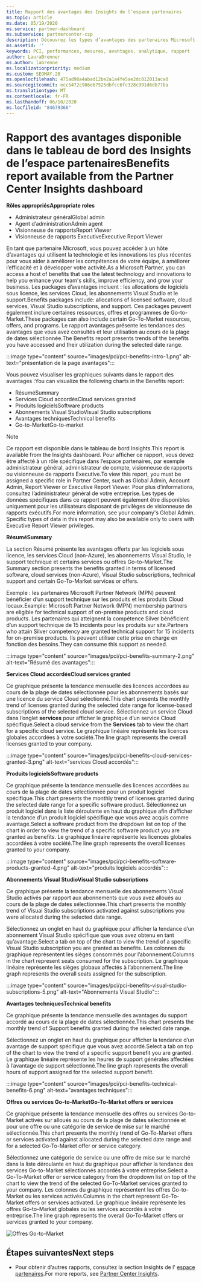 ```yaml
---
title: Rapport des avantages des Insights de l’espace partenaires
ms.topic: article
ms.date: 05/19/2020
ms.service: partner-dashboard
ms.subservice: partnercenter-csp
description: Découvrez les types d’avantages des partenaires Microsoft qui vous ont été accordés pour vous aider à développer votre activité, améliorer l’efficacité et améliorer les compétences de votre équipe.
ms.assetid: ''
keywords: PCI, performances, mesures, avantages, analytique, rapport
author: LauraBrenner
ms.author: labrenne
ms.localizationpriority: medium
ms.custom: SEOMAY.20
ms.openlocfilehash: 475ad98a4abad12be2a1a4fe5ae2dc812013aca0
ms.sourcegitcommit: ecc5472c986e67525dbfcc6fc328c991d6db77ba
ms.translationtype: MT
ms.contentlocale: fr-FR
ms.lasthandoff: 06/10/2020
ms.locfileid: "84679366"
---
```

# <a name="benefits-report-available-from-the-partner-center-insights-dashboard"></a><span data-ttu-id="e8b21-104">Rapport des avantages disponible dans le tableau de bord des Insights de l’espace partenaires</span><span class="sxs-lookup"><span data-stu-id="e8b21-104">Benefits report available from the Partner Center Insights dashboard</span></span>

<span data-ttu-id="e8b21-105">**Rôles appropriés**</span><span class="sxs-lookup"><span data-stu-id="e8b21-105">**Appropriate roles**</span></span>

- <span data-ttu-id="e8b21-106">Administrateur général</span><span class="sxs-lookup"><span data-stu-id="e8b21-106">Global admin</span></span>
- <span data-ttu-id="e8b21-107">Agent d’administration</span><span class="sxs-lookup"><span data-stu-id="e8b21-107">Admin agent</span></span>
- <span data-ttu-id="e8b21-108">Visionneuse de rapports</span><span class="sxs-lookup"><span data-stu-id="e8b21-108">Report Viewer</span></span>
- <span data-ttu-id="e8b21-109">Visionneuse de rapports Executive</span><span class="sxs-lookup"><span data-stu-id="e8b21-109">Executive Report Viewer</span></span>

<span data-ttu-id="e8b21-110">En tant que partenaire Microsoft, vous pouvez accéder à un hôte d’avantages qui utilisent la technologie et les innovations les plus récentes pour vous aider à améliorer les compétences de votre équipe, à améliorer l’efficacité et à développer votre activité.</span><span class="sxs-lookup"><span data-stu-id="e8b21-110">As a Microsoft Partner, you can access a host of benefits that use the latest technology and innovations to help you enhance your team's skills, improve efficiency, and grow your business.</span></span> <span data-ttu-id="e8b21-111">Les packages d’avantages incluent : les allocations de logiciels sous licence, les services Cloud, les abonnements Visual Studio et le support.</span><span class="sxs-lookup"><span data-stu-id="e8b21-111">Benefits packages include: allocations of licensed software, cloud services, Visual Studio subscriptions, and support.</span></span> <span data-ttu-id="e8b21-112">Ces packages peuvent également inclure certaines ressources, offres et programmes de Go-to-Market.</span><span class="sxs-lookup"><span data-stu-id="e8b21-112">These packages can also include certain Go-To-Market resources, offers, and programs.</span></span> <span data-ttu-id="e8b21-113">Le rapport avantages présente les tendances des avantages que vous avez consultés et leur utilisation au cours de la plage de dates sélectionnée.</span><span class="sxs-lookup"><span data-stu-id="e8b21-113">The Benefits report presents trends of the benefits you have accessed and their utilization during the selected date range.</span></span>

:::image type="content" source="images/pci/pci-benefits-intro-1.png" alt-text="présentation de la page avantages":::

<span data-ttu-id="e8b21-115">Vous pouvez visualiser les graphiques suivants dans le rapport des avantages :</span><span class="sxs-lookup"><span data-stu-id="e8b21-115">You can visualize the following charts in the Benefits report:</span></span>

- <span data-ttu-id="e8b21-116">Résumé</span><span class="sxs-lookup"><span data-stu-id="e8b21-116">Summary</span></span>
- <span data-ttu-id="e8b21-117">Services Cloud accordés</span><span class="sxs-lookup"><span data-stu-id="e8b21-117">Cloud services granted</span></span>
- <span data-ttu-id="e8b21-118">Produits logiciels</span><span class="sxs-lookup"><span data-stu-id="e8b21-118">Software products</span></span>
- <span data-ttu-id="e8b21-119">Abonnements Visual Studio</span><span class="sxs-lookup"><span data-stu-id="e8b21-119">Visual Studio subscriptions</span></span>
- <span data-ttu-id="e8b21-120">Avantages techniques</span><span class="sxs-lookup"><span data-stu-id="e8b21-120">Technical benefits</span></span>
- <span data-ttu-id="e8b21-121">Go-to-Market</span><span class="sxs-lookup"><span data-stu-id="e8b21-121">Go-to-market</span></span>

 > [!NOTE]
 > <span data-ttu-id="e8b21-122">Ce rapport est disponible dans le tableau de bord Insights.</span><span class="sxs-lookup"><span data-stu-id="e8b21-122">This report is available from the Insights dashboard.</span></span> <span data-ttu-id="e8b21-123">Pour afficher ce rapport, vous devez être affecté à un rôle spécifique dans l’espace partenaires, par exemple administrateur général, administrateur de compte, visionneuse de rapports ou visionneuse de rapports Executive.</span><span class="sxs-lookup"><span data-stu-id="e8b21-123">To view this report, you must be assigned a specific role in Partner Center, such as Global Admin, Account Admin, Report Viewer or Executive Report Viewer.</span></span> <span data-ttu-id="e8b21-124">Pour plus d’informations, consultez l’administrateur général de votre entreprise. Les types de données spécifiques dans ce rapport peuvent également être disponibles uniquement pour les utilisateurs disposant de privilèges de visionneuse de rapports exécutifs.</span><span class="sxs-lookup"><span data-stu-id="e8b21-124">For more information, see your company's Global Admin. Specific types of data in this report may also be available only to users with Executive Report Viewer privileges.</span></span>

<span data-ttu-id="e8b21-125">**Résumé**</span><span class="sxs-lookup"><span data-stu-id="e8b21-125">**Summary**</span></span>

<span data-ttu-id="e8b21-126">La section Résumé présente les avantages offerts par les logiciels sous licence, les services Cloud (non-Azure), les abonnements Visual Studio, le support technique et certains services ou offres Go-to-Market.</span><span class="sxs-lookup"><span data-stu-id="e8b21-126">The Summary section presents the benefits granted in terms of licensed software, cloud services (non-Azure), Visual Studio subscriptions, technical support and certain Go-To-Market services or offers.</span></span>

<span data-ttu-id="e8b21-127">Exemple : les partenaires Microsoft Partner Network (MPN) peuvent bénéficier d’un support technique sur les produits et les produits Cloud locaux.</span><span class="sxs-lookup"><span data-stu-id="e8b21-127">Example: Microsoft Partner Network (MPN) membership partners are eligible for technical support of on-premise products and cloud products.</span></span> <span data-ttu-id="e8b21-128">Les partenaires qui atteignent la compétence Silver bénéficient d’un support technique de 15 incidents pour les produits sur site.</span><span class="sxs-lookup"><span data-stu-id="e8b21-128">Partners who attain Silver competency are granted technical support for 15 incidents for on-premise products.</span></span> <span data-ttu-id="e8b21-129">Ils peuvent utiliser cette prise en charge en fonction des besoins.</span><span class="sxs-lookup"><span data-stu-id="e8b21-129">They can consume this support as needed.</span></span> 

:::image type="content" source="images/pci/pci-benefits-summary-2.png" alt-text="Résumé des avantages":::

<span data-ttu-id="e8b21-131">**Services Cloud accordés**</span><span class="sxs-lookup"><span data-stu-id="e8b21-131">**Cloud services granted**</span></span>

<span data-ttu-id="e8b21-132">Ce graphique présente la tendance mensuelle des licences accordées au cours de la plage de dates sélectionnée pour les abonnements basés sur une licence du service Cloud sélectionné.</span><span class="sxs-lookup"><span data-stu-id="e8b21-132">This chart presents the monthly trend of licenses granted during the selected date range for license-based subscriptions of the selected cloud service.</span></span>
<span data-ttu-id="e8b21-133">Sélectionnez un service Cloud dans l’onglet **services** pour afficher le graphique d’un service Cloud spécifique.</span><span class="sxs-lookup"><span data-stu-id="e8b21-133">Select a cloud service from the **Services** tab to view the chart for a specific cloud service.</span></span> <span data-ttu-id="e8b21-134">Le graphique linéaire représente les licences globales accordées à votre société.</span><span class="sxs-lookup"><span data-stu-id="e8b21-134">The line graph represents the overall licenses granted to your company.</span></span>

:::image type="content" source="images/pci/pci-benefits-cloud-services-granted-3.png" alt-text="services Cloud accordés":::

<span data-ttu-id="e8b21-136">**Produits logiciels**</span><span class="sxs-lookup"><span data-stu-id="e8b21-136">**Software products**</span></span>

<span data-ttu-id="e8b21-137">Ce graphique présente la tendance mensuelle des licences accordées au cours de la plage de dates sélectionnée pour un produit logiciel spécifique.</span><span class="sxs-lookup"><span data-stu-id="e8b21-137">This chart presents the monthly trend of licenses granted during the selected date range for a specific software product.</span></span> <span data-ttu-id="e8b21-138">Sélectionnez un produit logiciel dans la liste déroulante en haut du graphique afin d’afficher la tendance d’un produit logiciel spécifique que vous avez acquis comme avantage.</span><span class="sxs-lookup"><span data-stu-id="e8b21-138">Select a software product from the dropdown list on top of the chart in order to view the trend of a specific software product you are granted as benefits.</span></span> <span data-ttu-id="e8b21-139">Le graphique linéaire représente les licences globales accordées à votre société.</span><span class="sxs-lookup"><span data-stu-id="e8b21-139">The line graph represents the overall licenses granted to your company.</span></span>

:::image type="content" source="images/pci/pci-benefits-software-products-granted-4.png" alt-text="produits logiciels accordés":::

<span data-ttu-id="e8b21-141">**Abonnements Visual Studio**</span><span class="sxs-lookup"><span data-stu-id="e8b21-141">**Visual Studio subscriptions**</span></span>

<span data-ttu-id="e8b21-142">Ce graphique présente la tendance mensuelle des abonnements Visual Studio activés par rapport aux abonnements que vous avez alloués au cours de la plage de dates sélectionnée.</span><span class="sxs-lookup"><span data-stu-id="e8b21-142">This chart presents the monthly trend of Visual Studio subscriptions activated against subscriptions you were allocated during the selected date range.</span></span>

<span data-ttu-id="e8b21-143">Sélectionnez un onglet en haut du graphique pour afficher la tendance d’un abonnement Visual Studio spécifique que vous avez obtenu en tant qu’avantage.</span><span class="sxs-lookup"><span data-stu-id="e8b21-143">Select a tab on top of the chart to view the trend of a specific Visual Studio subscription you are granted as benefits.</span></span> <span data-ttu-id="e8b21-144">Les colonnes du graphique représentent les sièges consommés pour l’abonnement.</span><span class="sxs-lookup"><span data-stu-id="e8b21-144">Columns in the chart represent seats consumed for the subscription.</span></span> <span data-ttu-id="e8b21-145">Le graphique linéaire représente les sièges globaux affectés à l’abonnement.</span><span class="sxs-lookup"><span data-stu-id="e8b21-145">The line graph represents the overall seats assigned for the subscription.</span></span>

:::image type="content" source="images/pci/pci-benefits-visual-studio-subscriptions-5.png" alt-text="Abonnements Visual Studio":::

<span data-ttu-id="e8b21-147">**Avantages techniques**</span><span class="sxs-lookup"><span data-stu-id="e8b21-147">**Technical benefits**</span></span>

<span data-ttu-id="e8b21-148">Ce graphique présente la tendance mensuelle des avantages du support accordé au cours de la plage de dates sélectionnée.</span><span class="sxs-lookup"><span data-stu-id="e8b21-148">This chart presents the monthly trend of Support benefits granted during the selected date range.</span></span>

<span data-ttu-id="e8b21-149">Sélectionnez un onglet en haut du graphique pour afficher la tendance d’un avantage de support spécifique que vous avez accordé.</span><span class="sxs-lookup"><span data-stu-id="e8b21-149">Select a tab on top of the chart to view the trend of a specific support benefit you are granted.</span></span> <span data-ttu-id="e8b21-150">Le graphique linéaire représente les heures de support générales affectées à l’avantage de support sélectionné.</span><span class="sxs-lookup"><span data-stu-id="e8b21-150">The line graph represents the overall hours of support assigned for the selected support benefit.</span></span>

:::image type="content" source="images/pci/pci-benefits-technical-benefits-6.png" alt-text="avantages techniques":::

<span data-ttu-id="e8b21-152">**Offres ou services Go-to-Market**</span><span class="sxs-lookup"><span data-stu-id="e8b21-152">**Go-To-Market offers or services**</span></span>

<span data-ttu-id="e8b21-153">Ce graphique présente la tendance mensuelle des offres ou services Go-to-Market activés sur alloués au cours de la plage de dates sélectionnée et pour une offre ou une catégorie de service de mise sur le marché sélectionnée.</span><span class="sxs-lookup"><span data-stu-id="e8b21-153">This chart presents the monthly trend of Go-To-Market offers or services activated against allocated during the selected date range and for a selected Go-To-Market offer or service category.</span></span>

<span data-ttu-id="e8b21-154">Sélectionnez une catégorie de service ou une offre de mise sur le marché dans la liste déroulante en haut du graphique pour afficher la tendance des services Go-to-Market sélectionnés accordés à votre entreprise.</span><span class="sxs-lookup"><span data-stu-id="e8b21-154">Select a Go-To-Market offer or service category from the dropdown list on top of the chart to view the trend of the selected Go-To-Market services granted to your company.</span></span> <span data-ttu-id="e8b21-155">Les colonnes du graphique représentent les offres Go-to-Market ou les services activés.</span><span class="sxs-lookup"><span data-stu-id="e8b21-155">Columns in the chart represent Go-To-Market offers or services activated.</span></span> <span data-ttu-id="e8b21-156">Le graphique linéaire représente les offres Go-to-Market globales ou les services accordés à votre entreprise.</span><span class="sxs-lookup"><span data-stu-id="e8b21-156">The line graph represents the overall Go-To-Market offers or services granted to your company.</span></span>

![Offres Go-to-Market](images/pci/pci-benefits-go-to-market-7.png)

## <a name="next-steps"></a><span data-ttu-id="e8b21-158">Étapes suivantes</span><span class="sxs-lookup"><span data-stu-id="e8b21-158">Next steps</span></span>

- <span data-ttu-id="e8b21-159">Pour obtenir d’autres rapports, consultez la section Insights de l' [espace partenaires](partner-center-insights.md).</span><span class="sxs-lookup"><span data-stu-id="e8b21-159">For more reports, see [Partner Center Insights](partner-center-insights.md).</span></span>
